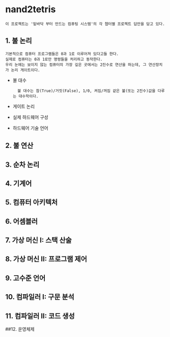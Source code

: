 # nand2tetris
	이 프로젝트는 '밑바닥 부터 만드는 컴퓨팅 시스템'의 각 챕터별 프로젝트 답안을 담고 있다. 
## 1. 불 논리
    기본적으로 컴퓨터 프로그램들은 0과 1로 이루어져 있다고들 한다.
    실제로 컴퓨터는 0과 1로만 명령들을 처리하고 동작한다. 
    우리 눈에는 보이지 않는 컴퓨터의 가장 깊은 곳에서는 2진수로 연산을 하는데, 그 연산장치가 논리 게이트이다. 
- 불 대수

        불 대수는 참(True)/거짓(False), 1/0, 켜짐/꺼짐 같은 불(또는 2진수)값을 다루는 대수학이다. 
- 게이트 논리
- 실제 하드웨어 구성
- 하드웨어 기술 언어
## 2. 불 연산
## 3. 순차 논리
## 4. 기계어
## 5. 컴퓨터 아키텍처
## 6. 어셈블러
## 7. 가상 머신 I: 스택 산술
## 8. 가상 머신 II: 프로그램 제어
## 9. 고수준 언어
## 10. 컴파일러 I: 구문 분석
## 11. 컴파일러 II: 코드 생성
##12. 운영체제
